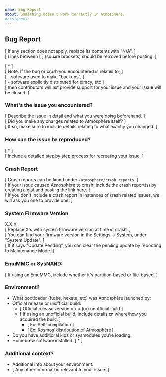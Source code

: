 ```yaml
---
name: Bug Report
about: Something doesn't work correctly in Atmosphère.
#assignees:
---
```


## Bug Report

[ If any section does not apply, replace its contents with "N/A". ]</br>
[ Lines between [ ] (square brackets) should be removed before posting. ]</br>

[ * ]</br>
[ Note: If the bug or crash you encountered is related to; ]</br>
[ - software used to make "backups", ]</br>
[ - software explicitly distributed for piracy, etc ]</br>
[ then contributors will not provide support for your issue and your issue will be closed. ]</br>

### What's the issue you encountered?

[ Describe the issue in detail and what you were doing beforehand. ]</br>
[ Did you make any changes related to Atmosphère itself? ]</br>
[ If so, make sure to include details relating to what exactly you changed. ]</br>

### How can the issue be reproduced?

[ * ]</br>
[ Include a detailed step by step process for recreating your issue. ]</br>

### Crash Report

[ Crash reports can be found under ``/atmosphere/crash_reports``. ]</br>
[ If your issue caused Atmosphère to crash, include the crash report(s) by creating a [gist](https://gist.github.com/) and pasting the link here. ]</br>
[ If you don't include a crash report in instances of crash related issues, we will ask you one to provide one. ]</br>

### System Firmware Version

X.X.X</br>
[ Replace X's with system firmware version at time of crash. ]</br>
[ You can find your firmware version in the Settings -> System, under "System Update". ]</br>
[ If it says "Update Pending", you can clear the pending update by rebooting to Maintenance Mode. ]</br>

### EmuMMC or SysNAND:

[ If using an EmuMMC, include whether it's partition-based or file-based. ]

### Environment?

- What bootloader (fusèe, hekate, etc) was Atmosphère launched by:
- Official release or unofficial build: 
  - [ Official release version x.x.x (or) unofficial build ]
  - [ If using an unofficial build, include details on where/how you acquired the build. ] 
     - [ Ex: Self-compilation ]
     - [ Ex: Kosmos' distribution of Atmosphère ]
- Do you have additional kips or sysmodules you're loading:
- Homebrew software installed: [ * ]

### Additional context?

- Additional info about your environment:
- [ Any other information relevant to your issue. ]
